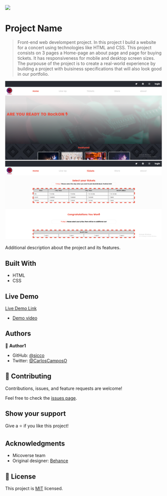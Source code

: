 ![](https://img.shields.io/badge/Microverse-blueviolet)

# Project Name

> Front-end web develompent project. In this project I build a website for a concert using technologies like HTML and CSS. This project consists on 3 pages a Home-page an about page and page for buying tickets. It has responsiveness for mobile and desktop screen sizes. The purpouse of the project is to create a real-world experience by building a project with buisiness specifications that will also look good in our portfolio.

![screenshot](./assets/images/app_screenshot.png)
![screenshot](./assets/images/app_screenshot1.png)

Additional description about the project and its features.

## Built With

- HTML
- CSS

## Live Demo

[Live Demo Link](https://sjcco.github.io/Concert-Page/)
- [Demo video](https://youtu.be/CjHDy5k61zY)


## Authors

👤 **Author1**

- GitHub: [@sjcco](https://github.com/sjcco)
- Twitter: [@CarlosCamposO](https://twitter.com/CarlosCamposO)


## 🤝 Contributing

Contributions, issues, and feature requests are welcome!

Feel free to check the [issues page](sjcco104@gmail.com).

## Show your support

Give a ⭐️ if you like this project!

## Acknowledgments

- Micoverse team
- Original designer: [Behance](https://www.behance.net/gallery/29845175/CC-Global-Summit-2015)

## 📝 License

This project is [MIT](lic.url) licensed.
